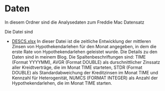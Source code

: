 # Daten

In diesem Ordner sind die Analysedaten zum Freddie Mac Datensatz

Die Datei sind
- [DESCS.xlsx](Daten/DESCS.xlsx) In dieser Datei ist die zeitliche Entwicklung der mittleren Zinsen von Hypothekendarlehen für den Monat angegeben, in dem die erste Rate von Hypothekendarlehen geleistet wurde. Die Details zu den Daten sind in meinem Blog. Die Spaltenbeschriftungen sind: TIME (Format YYYYMM), 	AVGR (Format DOUBLE) als durschnittlicher Zinssatz aller Kreidtverträge, die im Monat TIME starteten,	STDR (Format DOUBLE) als Standardabweichung der Kreditzinsen im Monat TIME und Kennzahl für Heterogenität,	NUMCS (FORMAT INTEGER) als Anzahl der Hypothekendarlehen, die im Monat TIME starten.

